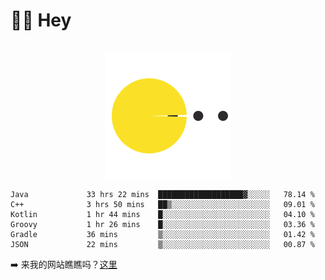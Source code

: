
# 👋🏻 Hey
<div align="center">
	<br>
	<img src="https://raw.githubusercontent.com/Aniket965/Aniket965/master/pacman.svg?sanitize=true" width="200" height="200">
	<br>
</div>

<!--START_SECTION:waka-->

```text
Java             33 hrs 22 mins  ███████████████████▓░░░░░   78.14 %
C++              3 hrs 50 mins   ██▒░░░░░░░░░░░░░░░░░░░░░░   09.01 %
Kotlin           1 hr 44 mins    █░░░░░░░░░░░░░░░░░░░░░░░░   04.10 %
Groovy           1 hr 26 mins    █░░░░░░░░░░░░░░░░░░░░░░░░   03.36 %
Gradle           36 mins         ▒░░░░░░░░░░░░░░░░░░░░░░░░   01.42 %
JSON             22 mins         ▒░░░░░░░░░░░░░░░░░░░░░░░░   00.87 %
```

<!--END_SECTION:waka-->

 ➡️  来我的网站瞧瞧吗？[这里](https://www.shaolongfei.com)
